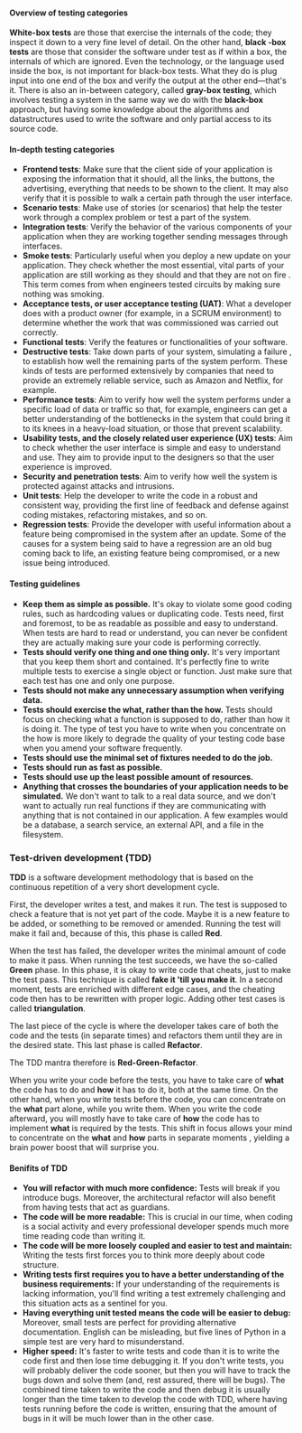 #### Overview of testing categories
**White-box tests** are those that exercise the internals of the code; they
inspect it down to a very fine level of detail. On the other hand, **black
-box tests** are those that consider the software under test as if within a
box, the internals of which are ignored. Even the technology, or the
language used inside the box, is not important for black-box tests. What
they do is plug input into one end of the box and verify the output at the
other end—that's it. There is also an in-between category, called **gray-box
testing**, which involves testing a system in the same way we do with the
**black-box** approach, but having some knowledge about the algorithms and
datastructures used to write the software and only partial access to its
source code.

#### In-depth testing categories
- **Frontend tests**: Make sure that the client side of your application is
exposing the information that it should, all the links, the buttons, the
advertising, everything that needs to be shown to the client. It may also
verify that it is possible to walk a certain path through the user interface.
- **Scenario tests**: Make use of stories (or scenarios) that help the tester
 work through a complex problem or test a part of the system. 
- **Integration tests**: Verify the behavior of the various components of your
application when they are working together sending messages through
interfaces.
- **Smoke tests**: Particularly useful when you deploy a new update on your
application. They check whether the most essential, vital parts of your
application are still working as they should and that they are not on fire
. This term comes from when engineers tested circuits by making sure nothing
was smoking.
- **Acceptance tests, or user acceptance testing (UAT)**: What a developer does
with a product owner (for example, in a SCRUM environment) to determine
whether the work that was commissioned was carried out correctly.
- **Functional tests**: Verify the features or functionalities of your
software.
- **Destructive tests**: Take down parts of your system, simulating a failure
, to establish how well the remaining parts of the system perform. These
kinds of tests are performed extensively by companies that need to provide
an extremely reliable service, such as Amazon and Netflix, for example.
- **Performance tests**: Aim to verify how well the system performs under a
specific load of data or traffic so that, for example, engineers can get a
better understanding of the bottlenecks in the system that could bring it
to its knees in a heavy-load situation, or those that prevent scalability.
- **Usability tests, and the closely related user experience (UX) tests**: Aim
to check whether the user interface is simple and easy to understand and
use. They aim to provide input to the designers so that the user experience
is improved.
- **Security and penetration tests**: Aim to verify how well the system is
protected against attacks and intrusions.
- **Unit tests**: Help the developer to write the code in a robust and
consistent way, providing the first line of feedback and defense against
coding mistakes, refactoring mistakes, and so on.
- **Regression tests**: Provide the developer with useful information about a
feature being compromised in the system after an update. Some of the causes
for a system being said to have a regression are an old bug coming back to
life, an existing feature being compromised, or a new issue being introduced.

#### Testing guidelines
- **Keep them as simple as possible.** It's okay to violate some good coding
rules, such as hardcoding values or duplicating code. Tests need, first and
foremost, to be as readable as possible and easy to understand. When tests
are hard to read or understand, you can never be confident they are
actually making sure your code is performing correctly.
- **Tests should verify one thing and one thing only.** It's very important
that you keep them short and contained. It's perfectly fine to write
multiple tests to exercise a single object or function. Just make sure that
each test has one and only one purpose.
- **Tests should not make any unnecessary assumption when verifying data.**
- **Tests should exercise the what, rather than the how.** Tests should
focus on checking what a function is supposed to do, rather than how it is
doing it. The type of test you have to write when you concentrate on the
how is more likely to degrade the quality of your testing code base when
you amend your software frequently.
- **Tests should use the minimal set of fixtures needed to do the job.**
- **Tests should run as fast as possible.**
- **Tests should use up the least possible amount of resources.**
- **Anything that crosses the boundaries of your application needs to be
simulated.** We don't want to talk to a real data source, and we don't want
to actually run real functions if they are communicating with anything that
is not contained in our application. A few examples would be a database, a
search service, an external API, and a file in the filesystem.

### Test-driven development (TDD)

**TDD** is a software development methodology that is based on the continuous
repetition of a very short development cycle.

First, the developer writes a test, and makes it run. The test is supposed
to check a feature that is not yet part of the code. Maybe it is a new
feature to be added, or something to be removed or amended. Running the
test will make it fail and, because of this, this phase is called **Red**.

When the test has failed, the developer writes the minimal amount of code
to make it pass. When running the test succeeds, we have the so-called
**Green** phase. In this phase, it is okay to write code that cheats, just to
make the test pass. This technique is called **fake it 'till you make it**. In
a second moment, tests are enriched with different edge cases, and the
cheating code then has to be rewritten with proper logic. Adding other test
cases is called **triangulation**.

The last piece of the cycle is where the developer takes care of both the
code and the tests (in separate times) and refactors them until they are in
the desired state. This last phase is called **Refactor**.

The TDD mantra therefore is **Red-Green-Refactor**.

When you write your code before the tests, you have to take care of **what**
the code has to do and **how** it has to do it, both at the same time. On the
other hand, when you write tests before the code, you can concentrate on
the **what** part alone, while you write them. When you write the code
afterward, you will mostly have to take care of **how** the code has to
implement **what** is required by the tests. This shift in focus allows your
mind to concentrate on the **what** and **how** parts in separate moments
, yielding a brain power boost that will surprise you.

#### Benifits of TDD
- **You will refactor with much more confidence:** Tests will break if you
introduce bugs. Moreover, the architectural refactor will also benefit from
having tests that act as guardians.
- **The code will be more readable:** This is crucial in our time, when coding is
a social activity and every professional developer spends much more time
reading code than writing it.
- **The code will be more loosely coupled and easier to test and maintain:** 
Writing the tests first forces you to think more deeply about code structure.
- **Writing tests first requires you to have a better understanding of the
business requirements:** If your understanding of the requirements is lacking
information, you'll find writing a test extremely challenging and this
situation acts as a sentinel for you.
- **Having everything unit tested means the code will be easier to debug:** 
Moreover, small tests are perfect for providing alternative documentation. 
English can be misleading, but five lines of Python in a simple test are
very hard to misunderstand.
- **Higher speed:** It's faster to write tests and code than it is to write
the code first and then lose time debugging it. If you don't write tests, you
will probably deliver the code sooner, but then you will have to track the
bugs down and solve them (and, rest assured, there will be bugs). The
combined time taken to write the code and then debug it is usually longer
than the time taken to develop the code with TDD, where having tests
running before the code is written, ensuring that the amount of bugs in it
will be much lower than in the other case.